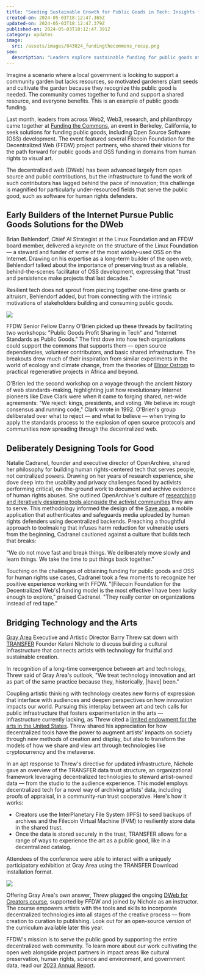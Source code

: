 ```yaml
---
title: "Seeding Sustainable Growth for Public Goods in Tech: Insights from Funding the Commons"
created-on: 2024-05-03T18:12:47.365Z
updated-on: 2024-05-03T18:12:47.379Z
published-on: 2024-05-03T18:12:47.391Z
category: updates
image:
  src: /assets/images/043024_fundingthecommons_recap.png
seo:
  description: "Leaders explore sustainable funding for public goods at Funding the Commons, discussing OSS development, decentralized funding models, and tech solutions for human rights."
---
```


Imagine a scenario where a local government is looking to support a community garden but lacks resources, so motivated gardeners plant seeds and cultivate the garden because they recognize this public good is needed. The community comes together to fund and support a shared resource, and everyone benefits. This is an example of public goods funding.

Last month, leaders from across Web2, Web3, research, and philanthropy came together at [Funding the Commons](https://fundingthecommons.io/), an event in Berkeley, California, to seek solutions for funding public goods, including Open Source Software (OSS) development. The event featured several Filecoin Foundation for the Decentralized Web (FFDW) project partners, who shared their visions for the path forward for public goods and OSS funding in domains from human rights to visual art.

The decentralized web (DWeb) has been advanced largely from open source and public contributions, but the infrastructure to fund the work of such contributors has lagged behind the pace of innovation; this challenge is magnified for particularly under-resourced fields that serve the public good, such as software for human rights defenders.

## Early Builders of the Internet Pursue Public Goods Solutions for the DWeb

Brian Behlendorf, Chief AI Strategist at the Linux Foundation and an FFDW board member, delivered a keynote on the structure of the Linux Foundation –– a steward and funder of some of the most widely-used OSS on the Internet. Drawing on his expertise as a long-term builder of the open web, Behlendorf talked about the importance of preserving trust as a reliable, behind-the-scenes facilitator of OSS development, expressing that "trust and persistence make projects that last decades."

Resilient tech does not sprout from piecing together one-time grants or altruism, Behlendorf added, but from connecting with the intrinsic motivations of stakeholders building and consuming public goods.

![](https://lh7-us.googleusercontent.com/Q4IIRqZqW5WtFV6F5-z-xjt10M3BGvOu9MA011A3u34rZPcrCppTzVbI9IWPV3vyEox0x8SI4Q4O_jUqdoy449O4sRGc8AMi2O0i26ZmW0Z7sS0kRTDJnvK4FK5PFYxmc5cDcDz_sfZV8petFOy6mVs)

FFDW Senior Fellow Danny O'Brien picked up these threads by facilitating two workshops: "Public Goods Profit Sharing in Tech" and "Internet Standards as Public Goods." The first dove into how tech organizations could support the commons that supports them –– open source dependencies, volunteer contributors, and basic shared infrastructure. The breakouts drew much of their inspiration from similar experiments in the world of ecology and climate change, from the theories of [Elinor Ostrom](https://youtu.be/BDEAgmklNyE) to practical regenerative projects in Africa and beyond.

O'Brien led the second workshop on a voyage through the ancient history of web standards-making, highlighting just how revolutionary Internet pioneers like Dave Clark were when it came to forging shared, net-wide agreements: "We reject: kings, presidents, and voting. We believe in: rough consensus and running code," Clark wrote in 1992. O'Brien's group deliberated over what to reject –– and what to believe –– when trying to apply the standards process to the explosion of open source protocols and communities now spreading through the decentralized web.

## Deliberately Designing Tools for Good

Natalie Cadranel, founder and executive director of OpenArchive, shared her philosophy for building human rights-centered tech that serves people, not centralized powers. Drawing on her years of research experience, she dove deep into the usability and privacy challenges faced by activists performing critical, on-the-ground work to document and archive evidence of human rights abuses. She outlined OpenArchive's culture of [researching and iteratively designing tools alongside the activist communities](https://www.humanrightscentered.design/) they aim to serve. This methodology informed the design of the [Save app](https://open-archive.org/save), a mobile application that authenticates and safeguards media uploaded by human rights defenders using decentralized backends. Preaching a thoughtful approach to toolmaking that infuses harm reduction for vulnerable users from the beginning, Cadranel cautioned against a culture that builds tech that breaks:

"We do not move fast and break things. We deliberately move slowly and learn things. We take the time to put things back together."

Touching on the challenges of obtaining funding for public goods and OSS for human rights use cases, Cadranel took a few moments to recognize her positive experience working with FFDW. "[Filecoin Foundation for the Decentralized Web's] funding model is the most effective I have been lucky enough to explore," praised Cadranel. "They really center on organizations instead of red tape."

## Bridging Technology and the Arts

[Gray Area](/blog/empowering-creators-with-decentralized-web-technology/) Executive and Artistic Director Barry Threw sat down with [TRANSFER](https://fil.org/blog/ecosystem-spotlight-transfer-q-a-on-preserving-artistic-value-with-decentralized-technology-data-sovereignty-and-harnessing-value-of-data/) Founder Kelani Nichole to discuss building a cultural infrastructure that connects artists with technology for fruitful and sustainable creation.

In recognition of a long-time convergence between art and technology, Threw said of Gray Area's outlook, "We treat technology innovation and art as part of the same practice because they, historically, \[have] been."

Coupling artistic thinking with technology creates new forms of expression that interface with audiences and deepen perspectives on how innovation impacts our world. Pursuing this interplay between art and tech calls for public infrastructure that fosters experimentation in the arts –– infrastructure currently lacking, as Threw cited a [limited endowment for the arts in the United States](https://sou.edu/academics/honors-college-democracy-project-2023-nordic-dispatches-week-three/). Threw shared his appreciation for how decentralized tools have the power to augment artists' impacts on society through new methods of creation and display, but also to transform the models of how we share and view art through technologies like cryptocurrency and the metaverse.

In an apt response to Threw's directive for updated infrastructure, Nichole gave an overview of the TRANSFER data trust structure, an organizational framework leveraging decentralized technologies to steward artist-owned data –– from the studio to the audience experience. This model employs decentralized tech for a novel way of archiving artists' data, including proofs of appraisal, in a community-run trust cooperative. Here's how it works:

- Creators use the InterPlanetary File System (IPFS) to seed backups of archives and the Filecoin Virtual Machine (FVM) to resiliently store data in the shared trust.
- Once the data is stored securely in the trust, TRANSFER allows for a range of ways to experience the art as a public good, like in a decentralized catalog.

Attendees of the conference were able to interact with a uniquely participatory exhibition at Gray Area using the TRANSFER Download installation format.

![](https://lh7-us.googleusercontent.com/Oc116T6lXYfhHgXcI3Z9IMy7kMfh_JGratanbko-I60MZrlU5bVV1Y5k1jl8Ncn-3i-ZCrIf1-WevcAuFaNelgkFLAtXVpBjTizaWULOLPI8HD9OlO0Y24gBbkgaFLazBc2xi3_oH0JOyv-IvOTDkZI)

Offering Gray Area's own answer, Threw plugged the ongoing [DWeb for Creators course](https://grayarea.org/course/dweb-for-creators/), supported by FFDW and joined by Nichole as an instructor. The course empowers artists with the tools and skills to incorporate decentralized technologies into all stages of the creative process –– from creation to curation to publishing. Look out for an open-source version of the curriculum available later this year.

FFDW's mission is to serve the public good by supporting the entire decentralized web community. To learn more about our work cultivating the open web alongside project partners in impact areas like cultural preservation, human rights, science and environment, and government data, read our [2023 Annual Report](https://www.figma.com/proto/UALMWtiqPNHZJ8iNvUNopY/2023-FFDW-Annual-Report?page-id=0%3A1&type=design&node-id=2-1875&viewport=431%2C8743%2C0.26&t=Uo4R1i1zanuNJlf3-1&scaling=min-zoom).
